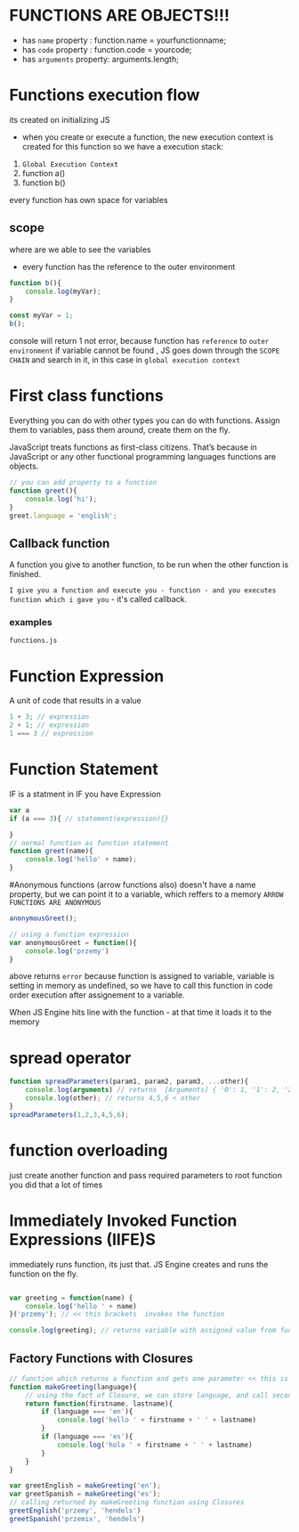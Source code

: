 # FUNCTIONS ARE OBJECTS!!!
* has `name` property : function.name = yourfunctionname;
* has `code` property : function.code = yourcode;
* has `arguments` property: arguments.length;
# Functions execution flow
its created on initializing JS

* when you create or execute a function, the new execution context is created for this function
so we have a execution stack:
1) `Global Execution Context` 
2) function a()
3) function b()

every function has own space for variables

## scope
where are we able to see the variables

* every function has the reference to the outer environment

```javascript
function b(){
    console.log(myVar);
}

const myVar = 1;
b();
```
console will return 1 not error, because function has `reference` to `outer environment`
if variable cannot be found , JS goes down through the `SCOPE CHAIN` and search in it, in this case in `global execution context`
# First class functions
Everything you can do with other types you can do with functions.
Assign them to variables, pass them around, create them on the fly.

JavaScript treats functions as first-class citizens. That’s because in JavaScript or any other functional programming languages functions are objects.

```javascript
// you can add property to a function
function greet(){
    console.log('hi');
}
greet.language = 'english';

```
## Callback function
A function you give to another function, to be run when the other function is finished.

`I give you a function and execute you - function - and you executes function which i gave you` - it's called callback.

### examples
`functions.js`

# Function Expression
A unit of code that results in a value
```javascript
1 + 3; // expression
2 + 1; // expression
1 === 3 // expression
```
# Function Statement
IF is a statment in IF you have Expression 
```javascript
var a
if (a === 3){ // statement(expression){}

}
// normal function as function statement
function greet(name){
    console.log('hello' + name);
}
```
#Anonymous functions (arrow functions also)
doesn't have a name property, but we can point it to a variable, which reffers to a memory
`ARROW FUNCTIONS ARE ANONYMOUS`

```javascript
anonymousGreet();

// using a function expression
var anonymousGreet = function(){
    console.log('przemy')
}

```
above returns `error` because function is assigned to variable, variable is setting in memory as undefined, so we have to call this function in code order execution after assignement to a variable.

When JS Engine hits line with the function - at that time it loads it to the memory
# spread operator
```javascript
function spreadParameters(param1, param2, param3, ...other){
    console.log(arguments) // returns  [Arguments] { '0': 1, '1': 2, '2': 3, '3': 4, '4': 5, '5': 6 }
    console.log(other); // returns 4,5,6 < other
}
spreadParameters(1,2,3,4,5,6); 
```

# function overloading
just create another function and pass required parameters to root function
you did that a lot of times
# Immediately Invoked Function Expressions (IIFE)S
immediately runs function, its just that.
JS Engine creates and runs the function on the fly.
```javascript

var greeting = function(name) {
    console.log('hello ' + name)
}('przemy'); // << this brackets  invokes the function

console.log(greeting); // returns variable with assigned value from function execution = "hello przemy" - it holds the `string`
```
## Factory Functions with Closures
```javascript
// function which returns a function and gets one parameter << this is a FACTORY FUNCTION
function makeGreeting(language){
    // using the fact of Closure, we can store language, and call second function later
    return function(firstname, lastname){
        if (language === 'en'){
            console.log('hello ' + firstname + ' ' + lastname)
        }
        if (language === 'es'){
            console.log('hola ' + firstname + ' ' + lastname)
        }
    }
}

var greetEnglish = makeGreeting('en');
var greetSpanish = makeGreeting('es');
// calling returned by makeGreeting function using Closures
greetEnglish('przemy', 'hendels')
greetSpanish('przemix', 'hendels')

```